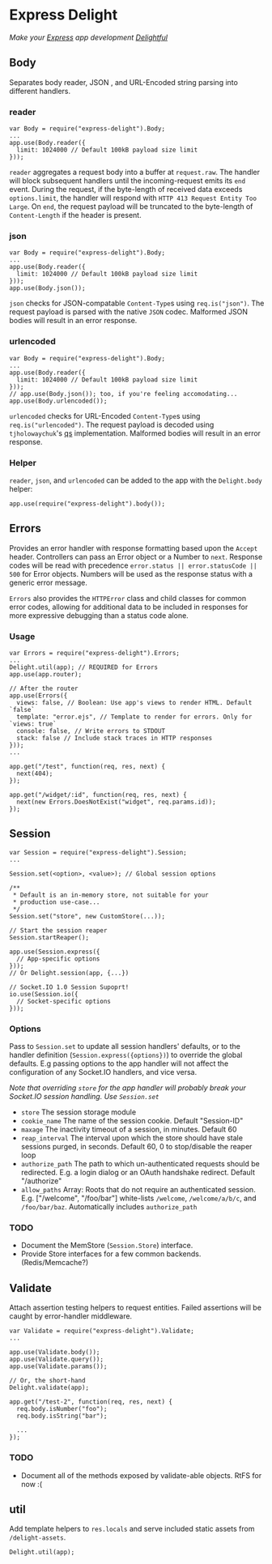 Express Delight
===============
_Make your [Express](http://expressjs.com/) app
development [Delightful](https://www.youtube.com/watch?v=00rshDuel34)_

## Body
Separates body reader, JSON , and URL-Encoded string parsing into different handlers.

### reader
```
var Body = require("express-delight").Body;
...
app.use(Body.reader({
  limit: 1024000 // Default 100kB payload size limit
}));
```
`reader` aggregates a request body into a buffer at `request.raw`. The handler
will block subsequent handlers until the incoming-request emits its `end` event.
During the request, if the byte-length of received data exceeds `options.limit`,
the handler will respond with `HTTP 413 Request Entity Too Large`. On `end`, the
request payload will be truncated to the byte-length of `Content-Length` if
the header is present.

### json
```
var Body = require("express-delight").Body;
...
app.use(Body.reader({
  limit: 1024000 // Default 100kB payload size limit
}));
app.use(Body.json());
```
`json` checks for JSON-compatable `Content-Type`s using `req.is("json")`.
The request payload is parsed with the native `JSON` codec. Malformed
JSON bodies will result in an error response.

### urlencoded
```
var Body = require("express-delight").Body;
...
app.use(Body.reader({
  limit: 1024000 // Default 100kB payload size limit
}));
// app.use(Body.json()); too, if you're feeling accomodating...
app.use(Body.urlencoded());
```
`urlencoded` checks for URL-Encoded `Content-Type`s using `req.is("urlencoded")`.
The request payload is decoded using `tjholowaychuk`'s [qs](https://www.npmjs.org/package/qs)
implementation. Malformed bodies will result in an error response.

### Helper
`reader`, `json`, and `urlencoded` can be added to the app with the
`Delight.body` helper:
```
app.use(require("express-delight").body());
```

## Errors
Provides an error handler with response formatting based upon the `Accept`
header. Controllers can pass an Error object or a Number to `next`. Response
codes will be read with precedence `error.status || error.statusCode || 500`
for Error objects. Numbers will be used as the response status with a generic
error message.

`Errors` also provides the `HTTPError` class and child classes for common error
codes, allowing for additional data to be included in responses for more
expressive debugging than a status code alone.

### Usage
```
var Errors = require("express-delight").Errors;
...
Delight.util(app); // REQUIRED for Errors
app.use(app.router);

// After the router
app.use(Errors({
  views: false, // Boolean: Use app's views to render HTML. Default `false`
  template: "error.ejs", // Template to render for errors. Only for `views: true`
  console: false, // Write errors to STDOUT
  stack: false // Include stack traces in HTTP responses
}));
...

app.get("/test", function(req, res, next) {
  next(404);
});

app.get("/widget/:id", function(req, res, next) {
  next(new Errors.DoesNotExist("widget", req.params.id));
});
```

## Session
```
var Session = require("express-delight").Session;
...

Session.set(<option>, <value>); // Global session options

/**
 * Default is an in-memory store, not suitable for your
 * production use-case...
 */
Session.set("store", new CustomStore(...));

// Start the session reaper
Session.startReaper();

app.use(Session.express({
  // App-specific options
}));
// Or Delight.session(app, {...})

// Socket.IO 1.0 Session Supoprt!
io.use(Session.io({
  // Socket-specific options
}));
```

### Options
Pass to `Session.set` to update all session handlers' defaults, or to the
handler definition (`Session.express({options})`) to override the global
defaults. E.g passing options to the app handler will not affect the
configuration of any Socket.IO handlers, and vice versa.

_Note that overriding `store` for the app handler will probably break your
Socket.IO session handling. Use `Session.set`_

* `store` The session storage module
* `cookie_name` The name of the session cookie. Default "Session-ID"
* `maxage` The inactivity timeout of a session, in minutes. Default 60
* `reap_interval` The interval upon which the store should have stale
  sessions purged, in seconds. Default 60, 0 to stop/disable the reaper loop
* `authorize_path` The path to which un-authenticated requests should be redirected.
   E.g. a login dialog or an OAuth handshake redirect. Default "/authorize"
* `allow_paths` Array: Roots that do not require an authenticated session.
  E.g. ["/welcome", "/foo/bar"] white-lists `/welcome`, `/welcome/a/b/c`,
  and `/foo/bar/baz`. Automatically includes `authorize_path`

### TODO
* Document the MemStore (`Session.Store`) interface.
* Provide Store interfaces for a few common backends. (Redis/Memcache?)

## Validate
Attach assertion testing helpers to request entities. Failed assertions will be caught
by error-handler middleware.
```
var Validate = require("express-delight").Validate;
...

app.use(Validate.body());
app.use(Validate.query());
app.use(Validate.params());

// Or, the short-hand
Delight.validate(app);

app.get("/test-2", function(req, res, next) {
  req.body.isNumber("foo");
  req.body.isString("bar");

  ...
});
```

### TODO
* Document all of the methods exposed by validate-able objects. RtFS for now :(

## util
Add template helpers to `res.locals` and serve included static assets
from `/delight-assets`.
```
Delight.util(app);
```
